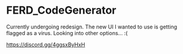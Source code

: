 # FERD_CodeGenerator

Currently undergoing redesign. The new UI I wanted to use is getting flagged as a virus. Looking into other options... :(

https://discord.gg/4ggsxByHxH
